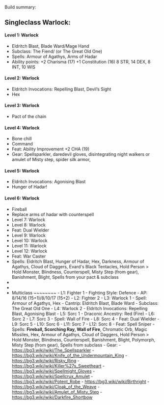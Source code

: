 Build summary: 

## Singleclass Warlock:
#### Level 1: Warlock 
- Eldritch Blast, Blade Ward/Mage Hand 
- Subclass: The Fiend/ (or The Great Old One) 
- Spells: Armour of Agathys, Arms of Hadar 
- Ability points: +2 Charisma (17) +1 Constitution (16) 8 STR, 14 DEX, 8 INT, 10 WIS 
#### Level 2: Warlock 
- Eldritch Invocations: Repelling Blast, Devil’s Sight 
- Hex 
#### Level 3: Warlock 
- Pact of the chain 
#### Level 4: Warlock 
- Bone chill 
- Command 
- Feat: Ability Improvement +2 CHA (19) 
- Gear: Spellsparkler, daredevil gloves, disintegrating night walkers or amulet of Misty step, spider silk armor, 
#### Level 5: Warlock 
- Eldritch Invocations: Agonising Blast 
- Hunger of Hadar! 
#### Level 6: Warlock 
- Fireball 
- Replace arms of hadar with counterspell 
- Level 7: Warlock 
- Level 8: Warlock 
- Feat: Dual Wielder 
- Level 9: Warlock 
- Level 10: Warlock 
- Level 11: Warlock 
- Level 12: Warlock 
- Feat: War Caster 
- Spells: Eldritch Blast, Hunger of Hadar, Hex, Darkness, Armour of Agathys, Cloud of Daggers, Evard's Black Tentacles, Hold Person > Hold Monster, Blindness, Counterspell, Misty Step (from gear), Banishment, Blight, Spells from your pact & subclass 
- 
- 
- Multiclass ~~~~~~~~ - L1: Fighter 1 - Fighting Style: Defence - AP: 8/14/16 (15+1)/8/10/17 (15+2) - L2: Fighter 2 - L3: Warlock 1 - Spell: Armour of Agathys, Hex - Cantrip: Eldritch Blast, Blade Ward - Subclass: The Great Old One - L4: Warlock 2 - Eldritch Invocations: Repelling Blast, Agonising Blast - L5: Sorc 1 - Draconic Ancestry: Red (Fire) - L6: Sorc 2 - L7: Sorc 3 - Spell: Wall of Fire - L8: Sorc 4 - Feat: Dual Wielder - L9: Sorc 5 - L10: Sorc 6 - L11: Sorc 7 - L12: Sorc 8 - Feat: Spell Sniper - Spells: **Fireball, Scorching Ray, Wall of Fire**, Chromatic Orb, Magic Missiles, Hex, Armour of Agathys, Cloud of Daggers, Hold Person > Hold Monster, Blindness, Counterspell, Banishment, Blight, Polymorph, Misty Step (from gear), Spells from subclass - Gear: - https://bg3.wiki/wiki/The_Spellsparkler - https://bg3.wiki/wiki/Knife_of_the_Undermountain_King - https://bg3.wiki/wiki/Risky_Ring - https://bg3.wiki/wiki/Killer%27s_Sweetheart - https://bg3.wiki/wiki/Spellmight_Gloves - https://bg3.wiki/wiki/Spellcrux_Amulet - https://bg3.wiki/wiki/Potent_Robe - https://bg3.wiki/wiki/Birthright - https://bg3.wiki/wiki/Cloak_of_the_Weave - https://bg3.wiki/wiki/Amulet_of_Misty_Step - https://bg3.wiki/wiki/Darkfire_Shortbow